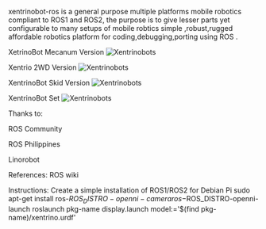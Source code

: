 


xentrinobot-ros 
is a general purpose multiple platforms mobile robotics  compliant to  ROS1 and ROS2, 
the purpose is to give lesser parts yet configurable to many setups of mobile robtics
simple ,robust,rugged affordable robotics platform for coding,debugging,porting using ROS  .

XetrinoBot Mecanum Version
![Xentrinobots ](https://github.com/hi-techno-barrio/XENTRINOBot-ROS/blob/master/images/Xentrino-4WD-Mechanum.png)

Xentrio 2WD Version
![Xentrinobots ](https://github.com/hi-techno-barrio/xentrinobot/blob/master/images/Xentrino-2WD.png)

XentrinoBot Skid Version
![Xentrinobots ](https://github.com/hi-techno-barrio/XENTRINOBot-ROS/blob/master/images/Xentrino-4WD.png)

XentrinoBot Set
![Xentrinobots ](https://raw.githubusercontent.com/hi-techno-barrio/XENTRINOBot-ROS/master/images/Xentrino-Set-Robots.png)


Thanks to:

ROS Community

ROS Philippines

Linorobot

References:
ROS wiki

Instructions:
Create a simple installation of ROS1/ROS2 for Debian Pi
sudo apt-get install ros-$ROS_DISTRO-openni-camera ros-$ROS_DISTRO-openni-launch
roslaunch pkg-name display.launch model:='$(find pkg-name)/xentrino.urdf'
